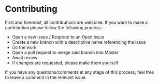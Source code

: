 # Contributing #

First and foremost, all contributions are welcome. If you want to make a contribution please follow the following process:

* Open a new Issue / Respond to an Open Issue
* Create a new branch with a descriptive name referencing the issue
* Do the work
* Open a pull request to merge said branch into Master
* Await review
* If changes are requested, please make them yourself

If you have any questions/comments at any stage of this process, feel free to leave a comment in the relevant issue.
